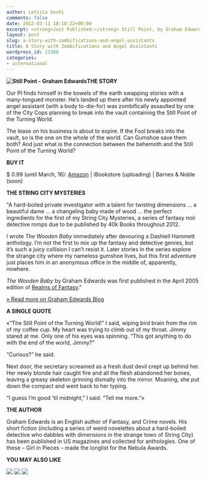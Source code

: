 ```yaml
---
author: Letizia Sechi
comments: false
date: 2012-03-11 18:10:22+00:00
excerpt: <strong>Just Published:</strong> Still Point, by Graham Edwards
layout: post
slug: a-story-with-zombifications-and-angel-assistants
title: A Story with Zombifications and Angel Assistants
wordpress_id: 13386
categories:
- international
---
```


**![Still Point - Graham Edwards](http://www.40kbooks.com/wp-content/uploads/9788865860984_sito.jpg)THE STORY**

Our PI finds himself in the bowels of the earth swapping stories with a many-tongued monster. He’s landed up there after his newly appointed angel assistant (with a body to-die-for) was zombifically assaulted by one of the City Cops planning to break into the vault containing the Still Point of the Turning World.

The lease on his business is about to expire. If the Fool breaks into the vault, so is the one on the whole of the world. Can Gumshoe save them both? And just what is the connection between the behemoth and the Still Point of the Turning World?

**BUY IT**

$ 0.99 (until March, 16): [Amazon](http://www.amazon.com/Still-Point-String-Mysteries-ebook/dp/B007IVGTUY/ref=sr_1_4?s=digital-text&ie=UTF8&qid=1331448259&sr=1-4) | iBookstore (uploading) | Barnes & Noble (soon)

**THE STRING CITY MYSTERIES**

"A hard-boiled private investigator with a talent for twisting dimensions … a beautiful dame … a changeling baby made of wood … the perfect ingredients for the first of my String City Mysteries, a series of fantasy noir detective romps due to be published by 40k Books throughout 2012.

I wrote _The Wooden Baby_ immediately after devouring a Dashiell Hammett anthology. I’m not the first to mix up the fantasy and detective genres, but it’s such a juicy collision I can’t resist it. Later stories in the series explore the strange city where my nameless gumshoe lives, but this first adventure just places him in an anonymous office in the middle of, apparently, nowhere.

_The Wooden Baby_ by Graham Edwards was first published in the April 2005 edition of [Realms of Fantasy](http://www.rofmag.com/)."

[» Read more on Graham Edwards Blog](http://grahamedwardsonline.wordpress.com/string-city-mysteries/the-wooden-baby/)

**A SINGLE QUOTE**

«“The Still Point of the Turning World!” I said, wiping bird brain from the rim of my coffee cup. My heart was trying to climb out of my throat. Jimmy stared at me. Only one of his eyes was spinning. “This got anything to do with the end of the world, Jimmy?”

“Curious?” he said.

Next door, the secretary screamed as a fresh dust devil crept up behind her. Her newly blonde hair caught fire and all the flesh abandoned her bones, leaving a greasy skeleton grinning dismally into the mirror. Moaning, she put down the compact and went back to her typing.

“I guess I’m good ’til midnight,” I said. “Tell me more.”»

**THE AUTHOR**

Graham Edwards is an English author of Fantasy, and Crime novels. His short fiction (including a series of weird novelettes about a hard-boiled detective who dabbles with dimensions in the strange town of String City) has been published in US magazines and collected for anthologies. One of these – Girl in Pieces – made the longlist for the Nebula Awards.

**YOU MAY ALSO LIKE**

[![](http://www.40kbooks.com/wp-content/uploads/edwards-wooden2_GB_ok3.jpg)](http://www.40kbooks.com/?page_id=133&category=13&product_id=84)
[![](http://www.40kbooks.com/wp-content/uploads/cover_sito2.jpg)](http://www.40kbooks.com/wp-content/uploads/cover_sito2.jpg)
[![](http://www.40kbooks.com/wp-content/uploads/cover10.jpg)](http://www.40kbooks.com/?page_id=133&category=1&product_id=87)
